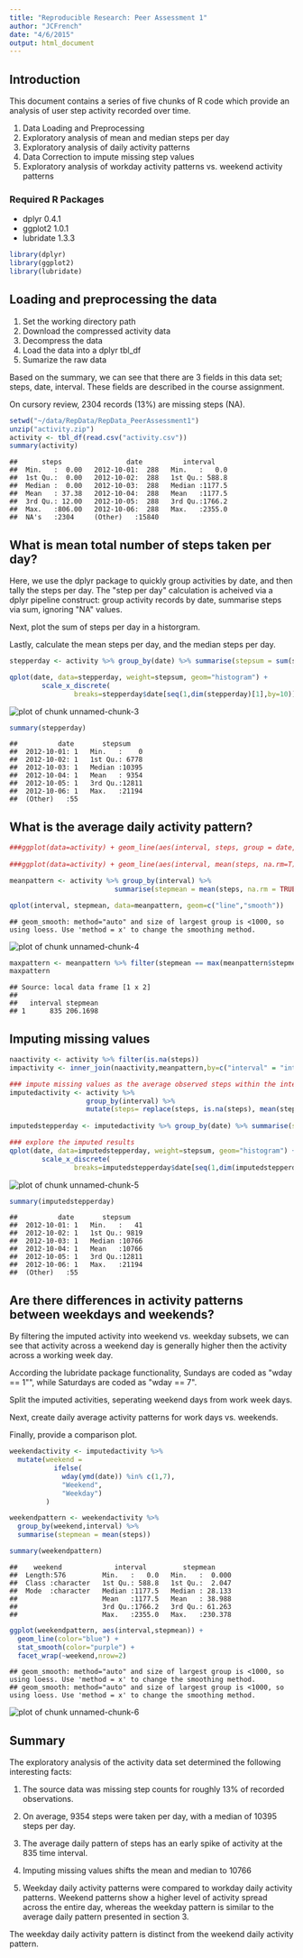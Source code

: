 ```yaml
---
title: "Reproducible Research: Peer Assessment 1"
author: "JCFrench"
date: "4/6/2015"
output: html_document
---
```

## Introduction
This document contains a series of five chunks of R code which provide an analysis of user step activity recorded over time.

1. Data Loading and Preprocessing
2. Exploratory analysis of mean and median steps per day
3. Exploratory analysis of daily activity patterns
4. Data Correction to impute missing step values
5. Exploratory analysis of workday activity patterns vs. weekend activity patterns

### Required R Packages
- dplyr 0.4.1
- ggplot2 1.0.1
- lubridate 1.3.3


```r
library(dplyr)
library(ggplot2)
library(lubridate)
```

## Loading and preprocessing the data
1. Set the working directory path
2. Download the compressed activity data
3. Decompress the data
4. Load the data into a dplyr tbl_df
5. Sumarize the raw data

Based on the summary, we can see that there are 3 fields in this data set; steps, date, interval. These fields are described in the course assignment.  

On cursory review, 2304 records (13%) are missing steps (NA). 


```r
setwd("~/data/RepData/RepData_PeerAssessment1")
unzip("activity.zip")
activity <- tbl_df(read.csv("activity.csv"))
summary(activity)
```

```
##      steps                date          interval     
##  Min.   :  0.00   2012-10-01:  288   Min.   :   0.0  
##  1st Qu.:  0.00   2012-10-02:  288   1st Qu.: 588.8  
##  Median :  0.00   2012-10-03:  288   Median :1177.5  
##  Mean   : 37.38   2012-10-04:  288   Mean   :1177.5  
##  3rd Qu.: 12.00   2012-10-05:  288   3rd Qu.:1766.2  
##  Max.   :806.00   2012-10-06:  288   Max.   :2355.0  
##  NA's   :2304     (Other)   :15840
```

## What is mean total number of steps taken per day?
Here, we use the dplyr package to quickly group activities by date, and then tally the steps per day. The "step per day" calculation is acheived via a dplyr pipeline construct: group activity records by date, summarise steps via sum, ignoring "NA" values.  

Next, plot the sum of steps per day in a historgram.  

Lastly, calculate the mean steps per day, and the median steps per day.  


```r
stepperday <- activity %>% group_by(date) %>% summarise(stepsum = sum(steps, na.rm = TRUE))

qplot(date, data=stepperday, weight=stepsum, geom="histogram") + 
        scale_x_discrete(
                breaks=stepperday$date[seq(1,dim(stepperday)[1],by=10)])
```

![plot of chunk unnamed-chunk-3](figure/unnamed-chunk-3-1.png) 

```r
summary(stepperday)
```

```
##          date       stepsum     
##  2012-10-01: 1   Min.   :    0  
##  2012-10-02: 1   1st Qu.: 6778  
##  2012-10-03: 1   Median :10395  
##  2012-10-04: 1   Mean   : 9354  
##  2012-10-05: 1   3rd Qu.:12811  
##  2012-10-06: 1   Max.   :21194  
##  (Other)   :55
```

## What is the average daily activity pattern?



```r
###ggplot(data=activity) + geom_line(aes(interval, steps, group = date, color = date)) + 
  
###ggplot(data=activity) + geom_line(aes(interval, mean(steps, na.rm=T), group = interval))

meanpattern <- activity %>% group_by(interval) %>% 
                          summarise(stepmean = mean(steps, na.rm = TRUE))

qplot(interval, stepmean, data=meanpattern, geom=c("line","smooth"))
```

```
## geom_smooth: method="auto" and size of largest group is <1000, so using loess. Use 'method = x' to change the smoothing method.
```

![plot of chunk unnamed-chunk-4](figure/unnamed-chunk-4-1.png) 

```r
maxpattern <- meanpattern %>% filter(stepmean == max(meanpattern$stepmean))
maxpattern
```

```
## Source: local data frame [1 x 2]
## 
##   interval stepmean
## 1      835 206.1698
```

## Imputing missing values

```r
naactivity <- activity %>% filter(is.na(steps))
impactivity <- inner_join(naactivity,meanpattern,by=c("interval" = "interval"))

### impute missing values as the average observed steps within the interval
imputedactivity <- activity %>% 
                   group_by(interval) %>%
                   mutate(steps= replace(steps, is.na(steps), mean(steps, na.rm=TRUE)))
                   
imputedstepperday <- imputedactivity %>% group_by(date) %>% summarise(stepsum = sum(steps, na.rm = TRUE))

### explore the imputed results
qplot(date, data=imputedstepperday, weight=stepsum, geom="histogram") + 
        scale_x_discrete(
                breaks=imputedstepperday$date[seq(1,dim(imputedstepperday)[1],by=10)])
```

![plot of chunk unnamed-chunk-5](figure/unnamed-chunk-5-1.png) 

```r
summary(imputedstepperday)
```

```
##          date       stepsum     
##  2012-10-01: 1   Min.   :   41  
##  2012-10-02: 1   1st Qu.: 9819  
##  2012-10-03: 1   Median :10766  
##  2012-10-04: 1   Mean   :10766  
##  2012-10-05: 1   3rd Qu.:12811  
##  2012-10-06: 1   Max.   :21194  
##  (Other)   :55
```
## Are there differences in activity patterns between weekdays and weekends?

By filtering the imputed activity into weekend vs. weekday subsets, we can see that activity across a weekend day is generally higher then the activity across a working week day.  

According the lubridate package functionality, Sundays are coded as "wday == 1"", while Saturdays are coded as "wday == 7".  

Split the imputed activities, seperating weekend days from work week days.  

Next, create daily average activity patterns for work days vs. weekends.  

Finally, provide a comparison plot.


```r
weekendactivity <- imputedactivity %>% 
  mutate(weekend = 
           ifelse(
             wday(ymd(date)) %in% c(1,7),
             "Weekend",
             "Weekday")
         )

weekendpattern <- weekendactivity %>% 
  group_by(weekend,interval) %>% 
  summarise(stepmean = mean(steps))

summary(weekendpattern)
```

```
##    weekend             interval         stepmean      
##  Length:576         Min.   :   0.0   Min.   :  0.000  
##  Class :character   1st Qu.: 588.8   1st Qu.:  2.047  
##  Mode  :character   Median :1177.5   Median : 28.133  
##                     Mean   :1177.5   Mean   : 38.988  
##                     3rd Qu.:1766.2   3rd Qu.: 61.263  
##                     Max.   :2355.0   Max.   :230.378
```

```r
ggplot(weekendpattern, aes(interval,stepmean)) +
  geom_line(color="blue") +
  stat_smooth(color="purple") +
  facet_wrap(~weekend,nrow=2)
```

```
## geom_smooth: method="auto" and size of largest group is <1000, so using loess. Use 'method = x' to change the smoothing method.
## geom_smooth: method="auto" and size of largest group is <1000, so using loess. Use 'method = x' to change the smoothing method.
```

![plot of chunk unnamed-chunk-6](figure/unnamed-chunk-6-1.png) 

## Summary
The exploratory analysis of the activity data set determined the following interesting facts:

1. The source data was missing step counts for roughly 13% of recorded observations.

2. On average, 9354 steps were taken per day, with a median of 10395 steps per day.

3. The average daily pattern of steps has an early spike of activity at the 835 time interval.

4. Imputing missing values shifts the mean and median to 10766

5. Weekday daily activity patterns were compared to workday daily activity patterns. Weekend patterns show a higher level of activity spread across the entire day, whereas the weekday  pattern is similar to the average daily pattern presented in section 3.   

The weekday daily activity pattern is distinct from the weekend daily activity pattern.

